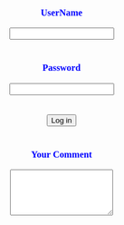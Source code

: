 <html>
<head>
<title>linkedPage</title>
<script type="text/javascript">
function check(form)
{
 
 if(form.user.value == "user" && form.password.value == "pswrd")
  {
    window.open('www.facebook.com')
  }
 else
 {
   window.alert("Error Password or Username Try again")
  }
}
</script>
</head>
<body>
<div align="center">
<form  name="login">
<br>
<h3><font color="blue" face="Tekton Pro">UserName</font></h3>
<input type="text" name="user">
<br><br>
<h3><font color="blue" face="Tekton Pro">Password</font></h3>
<input type="password"  name="password" size="20">

<br>
<br>
<br>
<input type="button" value="Log in" onClick="check(this.form)">
<br>
<br>
<h3><font color="blue" face="Tekton Pro">Your Comment</font></h3>
<textarea rows="5" cols="20" ></textarea>
<br><br><br>
<br>
</form>
</div> 

</body>
</html>
